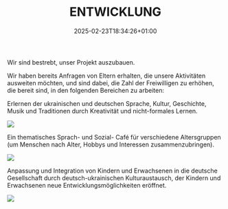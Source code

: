 ﻿---
title: ENTWICKLUNG
date: 2025-02-23T18:34:26+01:00
featureimage: https://res.cloudinary.com/dqzyy5upv/image/upload/v1740411397/featured_vgroht.jpg
---

Wir sind bestrebt, unser Projekt auszubauen.

Wir haben bereits Anfragen von Eltern erhalten, die unsere Aktivitäten ausweiten möchten, und sind dabei, die Zahl der Freiwilligen zu erhöhen, die bereit sind, in den folgenden Bereichen zu arbeiten:

Erlernen der ukrainischen und deutschen Sprache, Kultur, Geschichte, Musik und Traditionen durch Kreativität und nicht-formales Lernen.

![](https://res.cloudinary.com/dqzyy5upv/image/upload/v1740411417/img1_odvqaa.jpg)

Ein thematisches Sprach- und Sozial- Café für verschiedene Altersgruppen (um Menschen nach Alter, Hobbys und Interessen zusammenzubringen).

![](https://res.cloudinary.com/dqzyy5upv/image/upload/v1740411430/img2_tt0mdx.jpg)

Anpassung und Integration von Kindern und Erwachsenen in die deutsche Gesellschaft durch deutsch-ukrainischen Kulturaustausch, der Kindern und Erwachsenen neue Entwicklungsmöglichkeiten eröffnet.

![](https://res.cloudinary.com/dqzyy5upv/image/upload/v1740411437/img3_idqijv.jpg)
